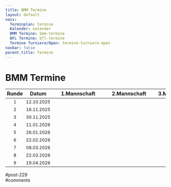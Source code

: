 ```yaml
---
title: BMM Termine 
layout: default
navs:
  Terminplan: termine
  Kalender: kalender
  BMM Termine: bmm-termine
  BFL Termine: bfl-termine
  Termine Turniere/Open: termine-turniere-open
navbar: false
parent_title: Termine
---
```

<div class="post-229 page type-page status-publish hentry" id="post-229">
<h1 class="entry-title">BMM Termine</h1>
<div class="entry-content">
<style><span data-mce-type="bookmark" style="display: inline-block; width: 0px; overflow: hidden; line-height: 0;" class="mce_SELRES_start">﻿</span><br /> .t_container { position:relative;left:-50px; }<br /> .smartphone .t_container { left:0px; }<br /></style>
<div class="t_container" style="overflow: visible;">
<table class="clean footable">
<thead>
<tr style="height: 18px;">
<th nowrap="nowrap" style="height: 18px; padding-left: 5px; padding-right: 5px;">Runde</th>
<th style="height: 18px; padding-left: 5px; padding-right: 5px;">Datum</th>
<th style="height: 18px;">1.Mannschaft</th>
<th style="height: 18px;">2.Mannschaft</th>
<th style="height: 18px;">3.Mannschaft</th>
</tr>
</thead>
<tbody>
<tr style="height: 24px;">
<td style="text-align: center; height: 24px; padding-left: 5px; padding-right: 5px;"><span style="font-size: 10pt;">1</span></td>
<td style="text-align: center; height: 24px; padding-left: 5px; padding-right: 5px;"><span style="font-size: 10pt;">12.10.2025</span></td>
<td nowrap="nowrap" style="width: 155px; height: 24px; padding-left: 5px; padding-right: 5px;"></td>
<td nowrap="nowrap" style="width: 145px; height: 24px; padding-left: 5px; padding-right: 5px;"></td>
<td nowrap="nowrap" style="width: 126px; height: 24px; padding-left: 5px; padding-right: 5px;"></td>
</tr>
<tr style="height: 24px;">
<td style="text-align: center; height: 24px; padding-left: 5px; padding-right: 5px;"><span style="font-size: 10pt;">2</span></td>
<td style="text-align: center; height: 24px; padding-left: 5px; padding-right: 5px;"><span style="font-size: 10pt;">16.11.2025</span></td>
<td style="width: 155px; height: 24px; padding-left: 5px; padding-right: 5px;"></td>
<td style="width: 145px; height: 24px; padding-left: 5px; padding-right: 5px;"></td>
<td nowrap="nowrap" style="width: 126px; height: 24px; padding-left: 5px; padding-right: 5px;"></td>
</tr>
<tr style="height: 24px;">
<td style="text-align: center; height: 24px; padding-left: 5px; padding-right: 5px;"><span style="font-size: 10pt;">3</span></td>
<td style="text-align: center; height: 24px; padding-left: 5px; padding-right: 5px;"><span style="font-size: 10pt;">30.11.2025</span></td>
<td nowrap="nowrap" style="width: 155px; height: 24px; padding-left: 5px; padding-right: 5px;"></td>
<td nowrap="nowrap" style="width: 145px; height: 24px; padding-left: 5px; padding-right: 5px;"></td>
<td nowrap="nowrap" style="width: 126px; height: 24px; padding-left: 5px; padding-right: 5px;"></td>
</tr>
<tr style="height: 24px;">
<td style="text-align: center; height: 24px; padding-left: 5px; padding-right: 5px;"><span style="font-size: 10pt;">4</span></td>
<td style="text-align: center; height: 24px; padding-left: 5px; padding-right: 5px;"><span style="font-size: 10pt;">11.01.2026</span></td>
<td style="width: 155px; height: 24px; padding-left: 5px; padding-right: 5px;"></td>
<td nowrap="nowrap" style="width: 145px; height: 24px; padding-left: 5px; padding-right: 5px;"></td>
<td nowrap="nowrap" style="width: 126px; height: 24px; padding-left: 5px; padding-right: 5px;"></td>
</tr>
<tr style="height: 24px;">
<td style="text-align: center; height: 24px; padding-left: 5px; padding-right: 5px;"><span style="font-size: 10pt;">5</span></td>
<td style="text-align: center; height: 24px; padding-left: 5px; padding-right: 5px;"><span style="font-size: 10pt;">26.01.2026</span></td>
<td style="width: 155px; height: 24px; padding-left: 5px; padding-right: 5px;"></td>
<td style="width: 145px; height: 24px; padding-left: 5px; padding-right: 5px;"></td>
<td nowrap="nowrap" style="width: 126px; height: 24px; padding-left: 5px; padding-right: 5px;"></td>
</tr>
<tr style="height: 24px;">
<td style="text-align: center; height: 24px; padding-left: 5px; padding-right: 5px;"><span style="font-size: 10pt;">6</span></td>
<td style="text-align: center; height: 24px; padding-left: 5px; padding-right: 5px;"><span style="font-size: 10pt;">22.02.2026</span></td>
<td style="width: 155px; height: 24px; padding-left: 5px; padding-right: 5px;"></td>
<td nowrap="nowrap" style="width: 145px; height: 24px; padding-left: 5px; padding-right: 5px;"></td>
<td style="width: 126px; height: 24px; padding-left: 5px; padding-right: 5px;"></td>
</tr>
<tr style="height: 24px;">
<td style="text-align: center; height: 24px; padding-left: 5px; padding-right: 5px;"><span style="font-size: 10pt;">7</span></td>
<td style="text-align: center; height: 24px; padding-left: 5px; padding-right: 5px;"><span style="font-size: 10pt;">08.03.2026</span></td>
<td style="width: 155px; height: 24px; padding-left: 5px; padding-right: 5px;"></td>
<td style="width: 145px; height: 24px; padding-left: 5px; padding-right: 5px;"></td>
<td nowrap="nowrap" style="width: 126px; height: 24px; padding-left: 5px; padding-right: 5px;"></td>
</tr>
<tr style="height: 24px;">
<td style="text-align: center; height: 24px; padding-left: 5px; padding-right: 5px;"><span style="font-size: 10pt;">8</span></td>
<td style="text-align: center; height: 24px; padding-left: 5px; padding-right: 5px;"><span style="font-size: 10pt;">22.03.2026</span></td>
<td style="width: 155px; height: 24px; padding-left: 5px; padding-right: 5px;"></td>
<td nowrap="nowrap" style="width: 145px; height: 24px; padding-left: 5px; padding-right: 5px;"></td>
<td style="width: 126px; height: 24px; padding-left: 5px; padding-right: 5px;"></td>
</tr>
<tr style="height: 24px;">
<td style="text-align: center; height: 24px; padding-left: 5px; padding-right: 5px;"><span style="font-size: 10pt;">9</span></td>
<td style="text-align: center; height: 24px; padding-left: 5px; padding-right: 5px;"><span style="font-size: 10pt;">19.04.2026</span></td>
<td nowrap="nowrap" style="width: 155px; height: 24px; padding-left: 5px; padding-right: 5px;"></td>
<td nowrap="nowrap" style="width: 145px; height: 24px; padding-left: 5px; padding-right: 5px;"></td>
<td style="width: 126px; height: 24px; padding-left: 5px; padding-right: 5px;"></td>
</tr>
</tbody>
</table>
</div>
</div><!-- .entry-content -->
</div> #post-229 
<div id="comments">
</div> #comments 
